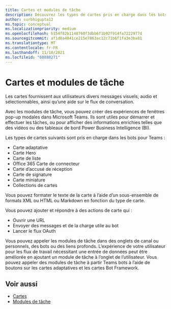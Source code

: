 ```yaml
---
title: Cartes et modules de tâche
description: Découvrez les types de cartes pris en charge dans les bots pour Teams, tels que les cartes adaptatives, la carte Hero, la carte miniature, etc. Découvrez les actions de carte et l’vot de modules de tâche dans les canaux, les bots ou les liens profonds.
author: surbhigupta12
ms.topic: conceptual
ms.localizationpriority: medium
ms.openlocfilehash: b154f82b1148760f3dbb6f1b92f914fa7222977d
ms.sourcegitcommit: af1d0a4041ce215e7863ac12c71b6f1fa3e3ba81
ms.translationtype: MT
ms.contentlocale: fr-FR
ms.lasthandoff: 11/10/2021
ms.locfileid: "60888271"
---
```

# <a name="cards-and-task-modules"></a>Cartes et modules de tâche

Les cartes fournissent aux utilisateurs divers messages visuels, audio et sélectionnables, ainsi qu’une aide sur le flux de conversation.

Avec les modules de tâche, vous pouvez créer des expériences de fenêtres pop-up modales dans Microsoft Teams. Ils sont utiles pour démarrer et effectuer les tâches, ou pour afficher des informations enrichies telles que des vidéos ou des tableaux de bord Power Business Intelligence (BI).

Les types de cartes suivants sont pris en charge dans les bots pour Teams :

* Carte adaptative
* Carte Hero
* Carte de liste
* Office 365 Carte de connecteur
* Carte d’accusé de réception
* Carte de signature
* Carte miniature
* Collections de cartes

Vous pouvez formater le texte de la carte à l’aide d’un sous-ensemble de formats XML ou HTML ou Markdown en fonction du type de carte.

Vous pouvez ajouter et répondre à des actions de carte qui :
* Ouvrir une URL
* Envoyer des messages et de la charge utile au bot
* Lancer le flux OAuth

Vous pouvez appeler les modules de tâche dans des onglets de canal ou personnels, des bots ou des liens profonds. L’expérience de votre utilisateur pour les flux de travail nécessitant une entrée de données peut être améliorée en ajoutant un module de tâche à l’onglet de l’utilisateur. Vous pouvez appeler des modules de tâche à partir Teams bots à l’aide de boutons sur les cartes adaptatives et les cartes Bot Framework.

## <a name="see-also"></a>Voir aussi

* [Cartes](~/task-modules-and-cards/what-are-cards.md)
* [Modules de tâche](~/task-modules-and-cards/what-are-task-modules.md)
